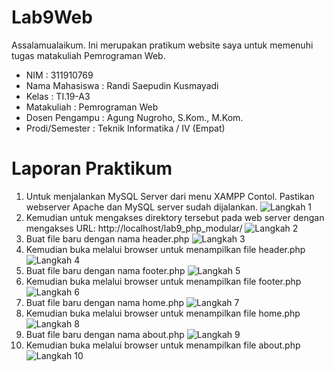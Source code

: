# Lab9Web
Assalamualaikum. Ini merupakan pratikum website saya untuk memenuhi tugas matakuliah Pemrograman Web.
- NIM : 311910769
- Nama Mahasiswa : Randi Saepudin Kusmayadi
- Kelas : TI.19-A3
- Matakuliah : Pemrograman Web
- Dosen Pengampu : Agung Nugroho, S.Kom., M.Kom.
- Prodi/Semester : Teknik Informatika / IV (Empat)

# Laporan Praktikum
1. Untuk menjalankan MySQL Server dari menu XAMPP Contol. Pastikan webserver Apache dan MySQL server sudah dijalankan.
   ![Langkah 1](https://user-images.githubusercontent.com/59683573/120438920-1d66ce00-c3ac-11eb-95a3-40fb39ef5a82.png)
2. Kemudian untuk mengakses direktory tersebut pada web server dengan mengakses URL: http://localhost/lab9_php_modular/
   ![Langkah 2](https://user-images.githubusercontent.com/59683573/120439045-425b4100-c3ac-11eb-9ee4-5e023141c43f.png)
3. Buat file baru dengan nama header.php
   ![Langkah 3](https://user-images.githubusercontent.com/59683573/120439140-63239680-c3ac-11eb-82e9-d9653fadbbb9.png)
4. Kemudian buka melalui browser untuk menampilkan file header.php
   ![Langkah 4](https://user-images.githubusercontent.com/59683573/120439244-7f273800-c3ac-11eb-9106-e68b99e877a8.png)
5. Buat file baru dengan nama footer.php
   ![Langkah 5](https://user-images.githubusercontent.com/59683573/120439313-95cd8f00-c3ac-11eb-9567-a38f0fdefb5b.png)
6. Kemudian buka melalui browser untuk menampilkan file footer.php
   ![Langkah 6](https://user-images.githubusercontent.com/59683573/120439442-b8f83e80-c3ac-11eb-9701-1d5b7c3bfab4.png)
7. Buat file baru dengan nama home.php
   ![Langkah 7](https://user-images.githubusercontent.com/59683573/120439534-d4634980-c3ac-11eb-8173-ca5d9375fdb1.png)
8. Kemudian buka melalui browser untuk menampilkan file home.php
   ![Langkah 8](https://user-images.githubusercontent.com/59683573/120439611-e8a74680-c3ac-11eb-8948-b8c2838d2baa.png)
9. Buat file baru dengan nama about.php
   ![Langkah 9](https://user-images.githubusercontent.com/59683573/120439661-f78df900-c3ac-11eb-9f64-c1e1ebebb7a5.png)
10. Kemudian buka melalui browser untuk menampilkan file about.php
    ![Langkah 10](https://user-images.githubusercontent.com/59683573/120439720-0674ab80-c3ad-11eb-9780-cd9512ba6647.png)
